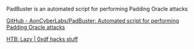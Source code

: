 PadBuster is an automated script for performing Padding Oracle attacks

[GitHub - AonCyberLabs/PadBuster: Automated script for performing Padding Oracle attacks](https://github.com/AonCyberLabs/PadBuster)

[HTB: Lazy | 0xdf hacks stuff](https://0xdf.gitlab.io/2020/07/29/htb-lazy.html)  